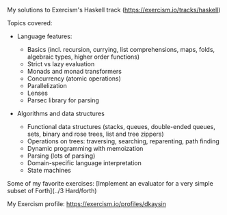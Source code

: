 My solutions to Exercism's Haskell track (https://exercism.io/tracks/haskell)

Topics covered:

* Language features:
	* Basics (incl. recursion, currying, list comprehensions, maps, folds, algebraic types, higher order functions)
	* Strict vs lazy evaluation
	* Monads and monad transformers
	* Concurrency (atomic operations)
	* Parallelization
	* Lenses
	* Parsec library for parsing

* Algorithms and data structures
	* Functional data structures (stacks, queues, double-ended queues, sets, binary and rose trees, list and tree zippers)
	* Operations on trees: traversing, searching, reparenting, path finding
	* Dynamic programming with memoization
	* Parsing (lots of parsing)
	* Domain-specific language interpretation
	* State machines

Some of my favorite exercises:
[Implement an evaluator for a very simple subset of Forth](../3 Hard/forth)

My Exercism profile: https://exercism.io/profiles/dkaysin